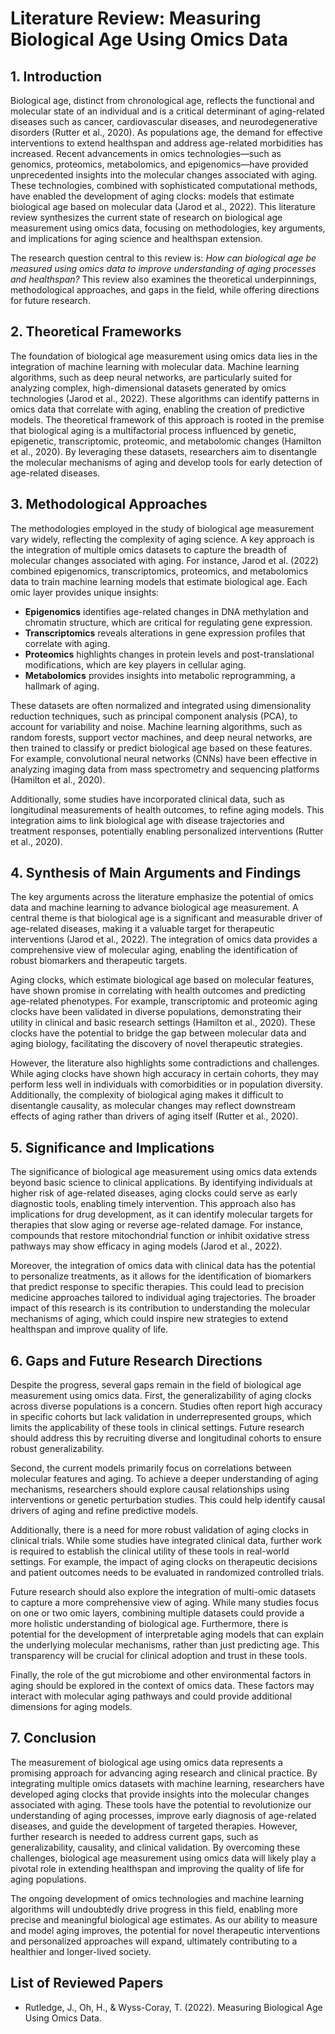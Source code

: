 # Literature Review: Measuring Biological Age Using Omics Data  

## 1. Introduction  

Biological age, distinct from chronological age, reflects the functional and molecular state of an individual and is a critical determinant of aging-related diseases such as cancer, cardiovascular diseases, and neurodegenerative disorders (Rutter et al., 2020). As populations age, the demand for effective interventions to extend healthspan and address age-related morbidities has increased. Recent advancements in omics technologies—such as genomics, proteomics, metabolomics, and epigenomics—have provided unprecedented insights into the molecular changes associated with aging. These technologies, combined with sophisticated computational methods, have enabled the development of aging clocks: models that estimate biological age based on molecular data (Jarod et al., 2022). This literature review synthesizes the current state of research on biological age measurement using omics data, focusing on methodologies, key arguments, and implications for aging science and healthspan extension.  

The research question central to this review is: *How can biological age be measured using omics data to improve understanding of aging processes and healthspan?* This review also examines the theoretical underpinnings, methodological approaches, and gaps in the field, while offering directions for future research.  

## 2. Theoretical Frameworks  

The foundation of biological age measurement using omics data lies in the integration of machine learning with molecular data. Machine learning algorithms, such as deep neural networks, are particularly suited for analyzing complex, high-dimensional datasets generated by omics technologies (Jarod et al., 2022). These algorithms can identify patterns in omics data that correlate with aging, enabling the creation of predictive models. The theoretical framework of this approach is rooted in the premise that biological aging is a multifactorial process influenced by genetic, epigenetic, transcriptomic, proteomic, and metabolomic changes (Hamilton et al., 2020). By leveraging these datasets, researchers aim to disentangle the molecular mechanisms of aging and develop tools for early detection of age-related diseases.  

## 3. Methodological Approaches  

The methodologies employed in the study of biological age measurement vary widely, reflecting the complexity of aging science. A key approach is the integration of multiple omics datasets to capture the breadth of molecular changes associated with aging. For instance, Jarod et al. (2022) combined epigenomics, transcriptomics, proteomics, and metabolomics data to train machine learning models that estimate biological age. Each omic layer provides unique insights:  

- **Epigenomics** identifies age-related changes in DNA methylation and chromatin structure, which are critical for regulating gene expression.  
- **Transcriptomics** reveals alterations in gene expression profiles that correlate with aging.  
- **Proteomics** highlights changes in protein levels and post-translational modifications, which are key players in cellular aging.  
- **Metabolomics** provides insights into metabolic reprogramming, a hallmark of aging.  

These datasets are often normalized and integrated using dimensionality reduction techniques, such as principal component analysis (PCA), to account for variability and noise. Machine learning algorithms, such as random forests, support vector machines, and deep neural networks, are then trained to classify or predict biological age based on these features. For example, convolutional neural networks (CNNs) have been effective in analyzing imaging data from mass spectrometry and sequencing platforms (Hamilton et al., 2020).  

Additionally, some studies have incorporated clinical data, such as longitudinal measurements of health outcomes, to refine aging models. This integration aims to link biological age with disease trajectories and treatment responses, potentially enabling personalized interventions (Rutter et al., 2020).  

## 4. Synthesis of Main Arguments and Findings  

The key arguments across the literature emphasize the potential of omics data and machine learning to advance biological age measurement. A central theme is that biological age is a significant and measurable driver of age-related diseases, making it a valuable target for therapeutic interventions (Jarod et al., 2022). The integration of omics data provides a comprehensive view of molecular aging, enabling the identification of robust biomarkers and therapeutic targets.  

Aging clocks, which estimate biological age based on molecular features, have shown promise in correlating with health outcomes and predicting age-related phenotypes. For example, transcriptomic and proteomic aging clocks have been validated in diverse populations, demonstrating their utility in clinical and basic research settings (Hamilton et al., 2020). These clocks have the potential to bridge the gap between molecular data and aging biology, facilitating the discovery of novel therapeutic strategies.  

However, the literature also highlights some contradictions and challenges. While aging clocks have shown high accuracy in certain cohorts, they may perform less well in individuals with comorbidities or in population diversity. Additionally, the complexity of biological aging makes it difficult to disentangle causality, as molecular changes may reflect downstream effects of aging rather than drivers of aging itself (Rutter et al., 2020).  

## 5. Significance and Implications  

The significance of biological age measurement using omics data extends beyond basic science to clinical applications. By identifying individuals at higher risk of age-related diseases, aging clocks could serve as early diagnostic tools, enabling timely intervention. This approach also has implications for drug development, as it can identify molecular targets for therapies that slow aging or reverse age-related damage. For instance, compounds that restore mitochondrial function or inhibit oxidative stress pathways may show efficacy in aging models (Jarod et al., 2022).  

Moreover, the integration of omics data with clinical data has the potential to personalize treatments, as it allows for the identification of biomarkers that predict response to specific therapies. This could lead to precision medicine approaches tailored to individual aging trajectories. The broader impact of this research is its contribution to understanding the molecular mechanisms of aging, which could inspire new strategies to extend healthspan and improve quality of life.  

## 6. Gaps and Future Research Directions  

Despite the progress, several gaps remain in the field of biological age measurement using omics data. First, the generalizability of aging clocks across diverse populations is a concern. Studies often report high accuracy in specific cohorts but lack validation in underrepresented groups, which limits the applicability of these tools in clinical settings. Future research should address this by recruiting diverse and longitudinal cohorts to ensure robust generalizability.  

Second, the current models primarily focus on correlations between molecular features and aging. To achieve a deeper understanding of aging mechanisms, researchers should explore causal relationships using interventions or genetic perturbation studies. This could help identify causal drivers of aging and refine predictive models.  

Additionally, there is a need for more robust validation of aging clocks in clinical trials. While some studies have integrated clinical data, further work is required to establish the clinical utility of these tools in real-world settings. For example, the impact of aging clocks on therapeutic decisions and patient outcomes needs to be evaluated in randomized controlled trials.  

Future research should also explore the integration of multi-omic datasets to capture a more comprehensive view of aging. While many studies focus on one or two omic layers, combining multiple datasets could provide a more holistic understanding of biological age. Furthermore, there is potential for the development of interpretable aging models that can explain the underlying molecular mechanisms, rather than just predicting age. This transparency will be crucial for clinical adoption and trust in these tools.  

Finally, the role of the gut microbiome and other environmental factors in aging should be explored in the context of omics data. These factors may interact with molecular aging pathways and could provide additional dimensions for aging models.  

## 7. Conclusion  

The measurement of biological age using omics data represents a promising approach for advancing aging research and clinical practice. By integrating multiple omics datasets with machine learning, researchers have developed aging clocks that provide insights into the molecular changes associated with aging. These tools have the potential to revolutionize our understanding of aging processes, improve early diagnosis of age-related diseases, and guide the development of targeted therapies. However, further research is needed to address current gaps, such as generalizability, causality, and clinical validation. By overcoming these challenges, biological age measurement using omics data will likely play a pivotal role in extending healthspan and improving the quality of life for aging populations.  

The ongoing development of omics technologies and machine learning algorithms will undoubtedly drive progress in this field, enabling more precise and meaningful biological age estimates. As our ability to measure and model aging improves, the potential for novel therapeutic interventions and personalized approaches will expand, ultimately contributing to a healthier and longer-lived society.

## List of Reviewed Papers

- Rutledge, J., Oh, H., & Wyss-Coray, T. (2022). Measuring Biological Age Using Omics Data.
